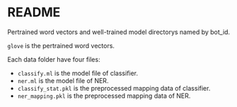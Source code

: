 # README

Pertrained word vectors and well-trained model directorys named by bot_id.

`glove` is the pertrained word vectors.

Each data folder have four files:

- `classify.ml` is the model file of classifier.
- `ner.ml` is the model file of NER.
- `classify_stat.pkl` is the preprocessed mapping data of classifier.
- `ner_mapping.pkl` is the preprocessed mapping data of NER.
